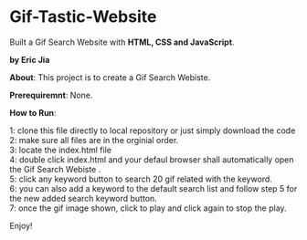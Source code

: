 # Gif-Tastic-Website

Built a Gif Search Website with <strong>HTML, CSS and JavaScript</strong>.

<strong>by Eric Jia </strong>

<strong>About</strong>: This project is to create a Gif Search Webiste.

<strong>Prerequiremnt</strong>: None.

<strong>How to Run</strong>: 

1: clone this file directly to local repository or just simply download the code <br>
2: make sure all files are in the orginial order. <br>
3: locate the index.html file <br>
4: double click index.html and your defaul browser shall automatically open the Gif Search Webiste . <br>
5: click any keyword button to search 20 gif related with the keyword. <br>
6: you can also add a keyword to the default search list and follow step 5 for the new added search keyword button. <br>
7: once the gif image shown, click to play and click again to stop the play. 

Enjoy!